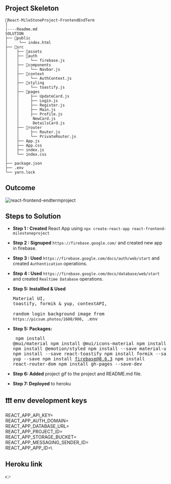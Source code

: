 ## Project Skeleton

```
📁React-MileStoneProject-FrontendEndTerm 
|
|----Readme.md         
SOLUTION
├── 📁public 
│     └── index.html  
├── 📁src 
│    ├── 📁assets     
│    ├── 📁auth 
│    │     └── firebase.js
│    ├── 📁components 
│    │     └── Navbar.js
│    ├── 📁context 
│    │     └── AuthContext.js
│    ├── 📁styling 
│    │     └── toastify.js 
│    ├── 📁pages 
│    │     ├── UpdateCard.js
│    │     ├── Login.js
│    │     ├── Register.js
│    │     ├── Main.js
│    │     ├── Profile.js 
│    │      NewCard.js 
│    │      DetailsCard.js        
│    ├── 📁router
│    │     ├── Router.js
│    │     └── PrivateRouter.js 
│    ├── App.js
│    ├── App.css
│    ├── index.js
│    └── index.css
│
├── package.json
├── .env
└── yarn.lock
```

## Outcome

![react-frontend-endtermproject]()


## Steps to Solution

- **Step 1 : Created** React App using `npx create-react-app react-frontend-milestoneproject`

- **Step 2 : Signuped** `https://firebase.google.com/` and created new app in firebase.

- **Step 3 : Used** `https://firebase.google.com/docs/auth/web/start` and created `Authentication` operations.
- **Step 4 : Used** `https://firebase.google.com/docs/database/web/start` and created `Realtime Database` operations.

- **Step 5: Installled & Used** <pre>Material UI, toastify, formik & yup, contextAPI,\
  random login background image from `https://picsum.photos/1600/900`, .env </pre>

- **Step 5: Packages:**  <pre>
  npm install @mui/material
  npm install @mui/icons-material
  npm install @emotion/react
  npm install @emotion/styled
  npm install --save material-ui-popup-state
  npm install --save react-toastify
  npm install formik --save
  npm install yup --save
  npm install firebase@8.6.3
  npm install react-router-dom
  npm install gh-pages --save-dev</pre>



- **Step 6: Added** project gif to the project and README.md file.

- **Step 7: Deployed** to heroku

## ❗❗❗ env development keys

REACT_APP_API_KEY=\
REACT_APP_AUTH_DOMAIN=\
REACT_APP_DATABASE_URL=\
REACT_APP_PROJECT_ID=\
REACT_APP_STORAGE_BUCKET=\
REACT_APP_MESSAGING_SENDER_ID=\
REACT_APP_APP_ID=\


## Heroku link
👉 


